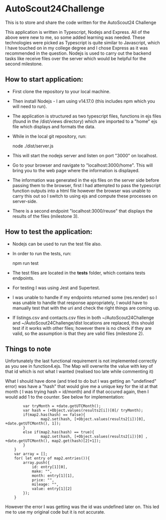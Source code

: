 # AutoScout24Challenge
This is to store and share the code written for the AutoScout24 Challenge

This application is written in Typescript, Nodejs and Express.
All of the above were new to me, so some added learning was needed. 
These technologies were picked as Typescript is quite similar to Javascript, which I have touched on in my college degree and I chose Express as it was recommended in the question. Nodejs is used to carry out the backend tasks like receive files over the server which would be helpful for the second milestone.


## How to start application:

- First clone the repository to your local machine.
- Then install Nodejs - I am using v14.17.0 (this includes npm which you will need to run).
- The application is structured as two typescript files, functions in ejs files (found in the /dist/views directory) which are imported to a "home" ejs file which displays and formats the data.
- While in the local git repository, run:

	node ./dist/server.js

- This will start the nodejs server and listen on port "3000" on localhost.
- Go to your browser and navigate to "localhost:3000/home". This will bring you to the web page where the information is displayed.
- The information was generated in the ejs files on the server side before passing them to the browser, first I had attempted to pass the typescript function outputs into a html file however the browser was unable to carry this out so I switch to using ejs and compute these processes on server-side.
- There is a second endpoint "localhost:3000/reuse" that displays the results of the files (milestone 3).


## How to test the application:

- Nodejs can be used to run the test file also.
- In order to run the tests, run:

	npm run test

- The test files are located in the __tests__ folder, which contains tests endpoints.
- For testing I was using Jest and Supertest.
- I was unable to handle if my endpoints returned some (res.render) so I was unable to handle that response appropriately, I would have to manually test that with the uri and check the right things are coming up.

- If listings.csv and contacts.csv files in both ~/AutoScout24Challenge and ~/AutoScout24Challenge/dist locations are replaced, this should test if it works with other files; however there is no check if they are valid, so the assumption is that they are valid files (milestone 2).


## Things to note

 Unfortunately the last functional requirement is not implemented correctly as you see in function4.ejs.
The Map will overwrite the value with key of that id which is not what I wanted (realised too late while commenting it)

What I should have done (and tried to do but I was getting an "undefined" error) was have a "hash" that would give me a unique key for the id at that month ( I was trying hash = id/month) and if that occured again, then I would add 1 to the counter. See below for implementation:

            var tryMonth = +date.getUTCMonth();
            var hash = (+Object.values(results2[i])[0]/ tryMonth);
            if(map2.has(hash) == false){
                    map2.set(hash, [+Object.values(results2[i])[0], +date.getUTCMonth(), 1]);
            }
            else if(map2.has(hash) == true){
                    map2.set(hash, [+Object.values(results2[i])[0] , +date.getUTCMonth(), map2.get(hash)[2]+1]);
            }
        }
        var array = [];
        for( let entry of map2.entries()){
            array.push({
                id: entry[1][0],
                make: "",
                month: entry[1][1],
                price: "",
                mileage: "",
                value: entry[1][2]
            });
        }


However the error I was getting was the id was undefined later on.
This led me to use my original code but it is not accurate.
